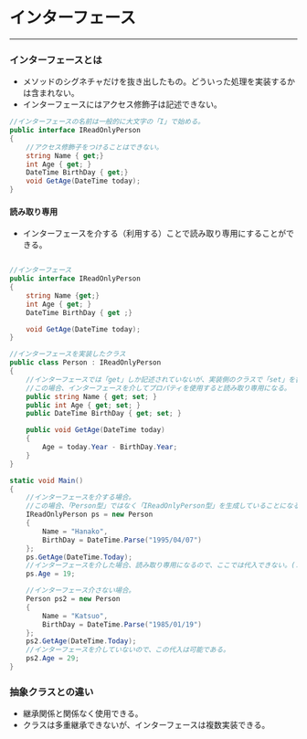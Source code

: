 # インターフェース
-----------------

### インターフェースとは
* メソッドのシグネチャだけを抜き出したもの。どういった処理を実装するかは含まれない。
* インターフェースにはアクセス修飾子は記述できない。

```csharp
//インターフェースの名前は一般的に大文字の「I」で始める。
public interface IReadOnlyPerson
{
    //アクセス修飾子をつけることはできない。
    string Name { get;}
    int Age { get; }
    DateTime BirthDay { get;}
    void GetAge(DateTime today);
}
```

#### 読み取り専用
* インターフェースを介する（利用する）ことで読み取り専用にすることができる。

```csharp

//インターフェース
public interface IReadOnlyPerson
{
    string Name {get;}
    int Age { get; }
    DateTime BirthDay { get ;}

    void GetAge(DateTime today);
}

//インターフェースを実装したクラス
public class Person : IReadOnlyPerson
{
    //インターフェースでは「get」しか記述されていないが、実装側のクラスで「set」を書くことは可能。
    //この場合、インターフェースを介してプロパティを使用すると読み取り専用になる。
    public string Name { get; set; }
    public int Age { get; set; }
    public DateTime BirthDay { get; set; }

    public void GetAge(DateTime today)
    {
        Age = today.Year - BirthDay.Year;
    }
}

static void Main()
{
    //インターフェースを介する場合。
    //この場合、「Person型」ではなく「IReadOnlyPerson型」を生成していることになる。
    IReadOnlyPerson ps = new Person
    {
        Name = "Hanako",
        BirthDay = DateTime.Parse("1995/04/07")
    };
    ps.GetAge(DateTime.Today);
    //インターフェースを介した場合、読み取り専用になるので、ここでは代入できない。(コンパイルエラーになる)
    ps.Age = 19;

    //インターフェース介さない場合。
    Person ps2 = new Person
    {
        Name = "Katsuo",
        BirthDay = DateTime.Parse("1985/01/19")
    };
    ps2.GetAge(DateTime.Today);
    //インターフェースを介していないので、この代入は可能である。
    ps2.Age = 29;
}
```

### 抽象クラスとの違い
* 継承関係と関係なく使用できる。
* クラスは多重継承できないが、インターフェースは複数実装できる。
